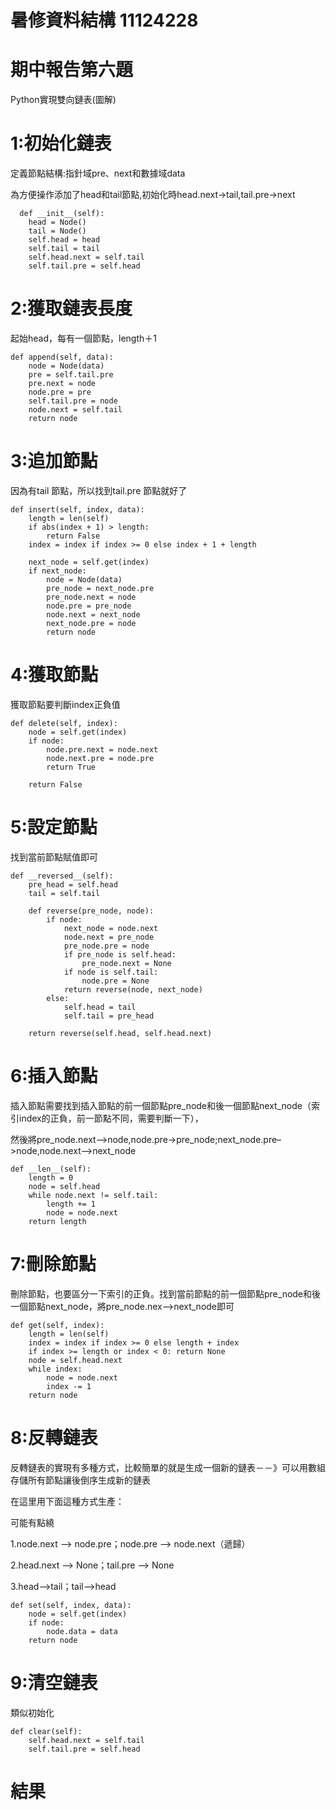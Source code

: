 # 暑修資料結構 11124228
# 期中報告第六題
Python實現雙向鏈表(圖解)
# 1:初始化鏈表
定義節點結構:指針域pre、next和數據域data

為方便操作添加了head和tail節點,初始化時head.next->tail,tail.pre->next

      def __init__(self):
        head = Node()
        tail = Node()
        self.head = head
        self.tail = tail
        self.head.next = self.tail
        self.tail.pre = self.head

# 2:獲取鏈表長度
起始head，每有一個節點，length＋1

    def append(self, data):
        node = Node(data)
        pre = self.tail.pre
        pre.next = node
        node.pre = pre
        self.tail.pre = node
        node.next = self.tail
        return node
# 3:追加節點
因為有tail 節點，所以找到tail.pre 節點就好了

    def insert(self, index, data):
        length = len(self)
        if abs(index + 1) > length:
            return False
        index = index if index >= 0 else index + 1 + length

        next_node = self.get(index)
        if next_node:
            node = Node(data)
            pre_node = next_node.pre
            pre_node.next = node
            node.pre = pre_node
            node.next = next_node
            next_node.pre = node
            return node
# 4:獲取節點
獲取節點要判斷index正負值

    def delete(self, index):
        node = self.get(index)
        if node:
            node.pre.next = node.next
            node.next.pre = node.pre
            return True

        return False
# 5:設定節點
找到當前節點賦值即可

    def __reversed__(self):
        pre_head = self.head
        tail = self.tail

        def reverse(pre_node, node):
            if node:
                next_node = node.next
                node.next = pre_node
                pre_node.pre = node
                if pre_node is self.head:
                    pre_node.next = None
                if node is self.tail:
                    node.pre = None
                return reverse(node, next_node)
            else:
                self.head = tail
                self.tail = pre_head

        return reverse(self.head, self.head.next)
# 6:插入節點
插入節點需要找到插入節點的前一個節點pre_node和後一個節點next_node（索引index的正負，前一節點不同，需要判斷一下），

然後將pre_node.next–>node,node.pre->pre_node;next_node.pre–>node,node.next–>next_node

    def __len__(self):
        length = 0
        node = self.head
        while node.next != self.tail:
            length += 1
            node = node.next
        return length
# 7:刪除節點
刪除節點，也要區分一下索引的正負。找到當前節點的前一個節點pre_node和後一個節點next_node，將pre_node.nex–>next_node即可

    def get(self, index):
        length = len(self)
        index = index if index >= 0 else length + index
        if index >= length or index < 0: return None
        node = self.head.next
        while index:
            node = node.next
            index -= 1
        return node
# 8:反轉鏈表
反轉鏈表的實現有多種方式，比較簡單的就是生成一個新的鏈表－－》可以用數組存儲所有節點讓後倒序生成新的鏈表

在這里用下面這種方式生產：

可能有點繞

1.node.next –> node.pre；node.pre –> node.next（遞歸）

2.head.next –> None；tail.pre –> None

3.head–>tail；tail–>head

    def set(self, index, data):
        node = self.get(index)
        if node:
            node.data = data
        return node
# 9:清空鏈表
類似初始化

    def clear(self):
        self.head.next = self.tail
        self.tail.pre = self.head
# 結果
